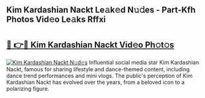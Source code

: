## Kim Kardashian Nackt Le𝚊k𝚎d N𝚞𝚍es - Part-Kfh Photos Vid𝚎o Le𝚊ks Rffxi

# <h2><a href="http://fb9cng.evod.top/?m=Kim+Kardashian+Nackt">🔗 👉🔴 Kim Kardashian Nackt Vid𝚎o Ph𝚘t𝚘s</a></h2>

[![Kim Kardashian Nackt N𝚞d𝚎s](https://i.imgur.com/8V9OHl7.gif)](http://fb9cng.evod.top/?m=Kim+Kardashian+Nackt)
Influential social media star Kim Kardashian Nackt, famous for sharing lifestyle and dance-themed content, including dance trend performances and mini vlogs. The public's perception of Kim Kardashian Nackt has evolved over the years, from a beloved icon to a polarizing figure. 
